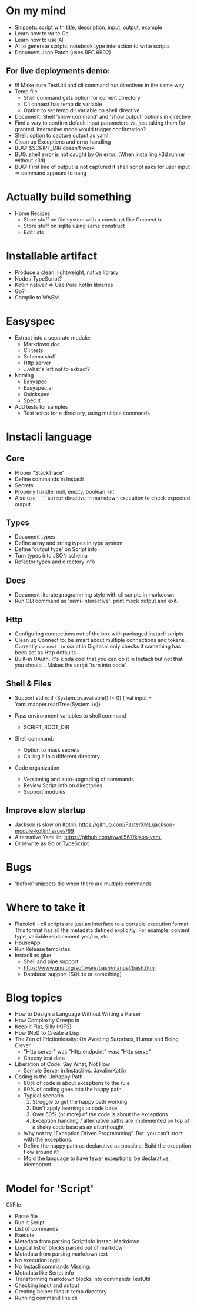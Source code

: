 # On my mind

* Snippets: script with title, description, input, output, example
* Learn how to write Go
* Learn how to use AI
* AI to generate scripts: notebook type interaction to write scripts
* Document Json Patch (uses RFC 6902)

## For live deployments demo:

* !!! Make sure TestUtil and cli command run directives in the same way
* Temp file
    * Shell command gets option for current directory
    * Cli context has temp dir variable
    * Option to set temp dir variable on shell directive
* Document: Shell 'show command' and 'show output' options in directive
* Find a way to confirm default input parameters vs. just taking them for granted. Interactive mode would trigger
  confirmation?
* Shell: option to capture output as yaml.
* Clean up Exceptions and error handling
* BUG: $SCRIPT_DIR doesn't work
* BUG: shell error is not caught by On error. (When installing k3d runner without k3d)
* BUG: First line of output is not captured if shell script asks for user input => command appears to hang

# Actually build something

* Home Recipes
    * Store stuff on file system with a construct like Connect to
    * Store stuff on sqlite using same construct
    * Edit lists

# Installable artifact

* Produce a clean, lightweight, native library
* Node / TypeScript?
* Kotlin native? => Use Pure Kotlin libraries
* Go?
* Compile to WASM

# Easyspec

* Extract into a separate module:
    * Markdown doc
    * Cli tests
    * Schema stuff
    * Http server
    * ...what's left not to extract?
* Naming
    * Easyspec
    * Easyspec.ai
    * Quickspec
    * Spec.it
* Add tests for samples
    * Test script for a directory, using multiple commands

# Instacli language

## Core

* Proper "StackTrace"
* Define commands in Instacli
* Secrets
* Properly handle: null, empty, boolean, int
* Also use ` ```output` directive in markdown execution to check expected output

## Types

* Document types
* Define array and string types in type system
* Define 'output type' on Script info
* Turn types into JSON schema
* Refactor types and directory info

## Docs

* Document literate programming style with cli scripts in markdown
* Run CLI command as 'semi-interactive': print mock output and exit.

## Http

* Configuring connections out of the box with packaged instacli scripts
* Clean up Connect to: be smart about multiple connections and tokens. Currently `connect-to` script in Digital.ai only
  checks if something has been set as Http defaults
* Built-in OAuth. It's kinda cool that you can do it in Instacli but not that you should... Makes the script 'turn into
  code'.

## Shell & Files

* Support stdin:
  if (System.`in`.available() != 0) { val input = Yaml.mapper.readTree(System.`in`)}

* Pass environment variables to shell command
    * SCRIPT_ROOT_DIR

* Shell command:
    * Option to mask secrets
    * Calling it in a different directory

* Code organization
    * Versioning and auto-upgrading of commands
    * Review Script info on directories
    * Support modules

## Improve slow startup

* Jackson is slow on Kotlin: https://github.com/FasterXML/jackson-module-kotlin/issues/69
* Alternative Yaml lib: https://github.com/pwall567/kjson-yaml
* Or rewrite as Go or TypeScript

# Bugs

* 'before' snippets die when there are multiple commands
  <!-- yaml instacli before
  Print: One
  ---
  Print: Two
  -->

# Where to take it

* Plaxolotl - cli scripts are just an interface to a portable execution format. This format has all the metadata defined
  explicitly. For example: content type, variable replacement yes/no, etc.
* HouseApp
* Run Release templates
* Instacli as glue
    * Shell and pipe support
    * https://www.gnu.org/software/bash/manual/bash.html
    * Database support (SQLite or something)

# Blog topics

* How to Design a Language Without Writing a Parser
* How Complexity Creeps in
* Keep it Flat, SIlly (KIFS)
* How (Not) to Create a Lisp
* The Zen of Frictionlessity: On Avoiding Surprises, Humor and Being Clever
    * "Http server" was "Http endpoint" was: "Http serve"
    * Cheesy test data
* Liberation of Code: Say What, Not How
    * Sample Server in Instacli vs. Javalin/Kotlin
* Coding is the Unhappy Path
    * 80% of code is about exceptions to the rule
    * 80% of coding goes into the happy path
    * Typical scenario
        1. Struggle to get the happy path working
        2. Don't apply learnings to code base
        3. Over 50% (or more) of the code is about the exceptions
        4. Exception handling / alternative paths are implemented on top of a shaky code base as an afterthought
    * Why not try "Exception Driven Programming". But: you can't _start_ with the exceptions.
    * Define the happy path as declarative as possible. Build the exception flow around it?
    * Mold the language to have fewer exceptions: be declarative, idempotent

# Model for 'Script'

CliFile

- Parse file
- Run it Script
- List of commands
- Execute
- Metadata from parsing ScriptInfo InstacliMarkdown
- Logical list of blocks parsed out of markdown
- Metadata from parsing markdown text
- No execution logic
- No Instacli commands Missing:
- Metadata like Script info
- Transforming markdown blocks into commands TestUtil
- Checking input and output
- Creating helper files in temp directory
- Running command line cli
